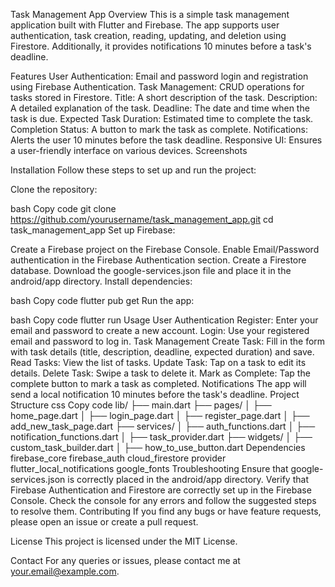 Task Management App
Overview
This is a simple task management application built with Flutter and Firebase. The app supports user authentication, task creation, reading, updating, and deletion using Firestore. Additionally, it provides notifications 10 minutes before a task's deadline.

Features
User Authentication: Email and password login and registration using Firebase Authentication.
Task Management: CRUD operations for tasks stored in Firestore.
Title: A short description of the task.
Description: A detailed explanation of the task.
Deadline: The date and time when the task is due.
Expected Task Duration: Estimated time to complete the task.
Completion Status: A button to mark the task as complete.
Notifications: Alerts the user 10 minutes before the task deadline.
Responsive UI: Ensures a user-friendly interface on various devices.
Screenshots



Installation
Follow these steps to set up and run the project:

Clone the repository:

bash
Copy code
git clone https://github.com/yourusername/task_management_app.git
cd task_management_app
Set up Firebase:

Create a Firebase project on the Firebase Console.
Enable Email/Password authentication in the Firebase Authentication section.
Create a Firestore database.
Download the google-services.json file and place it in the android/app directory.
Install dependencies:

bash
Copy code
flutter pub get
Run the app:

bash
Copy code
flutter run
Usage
User Authentication
Register: Enter your email and password to create a new account.
Login: Use your registered email and password to log in.
Task Management
Create Task: Fill in the form with task details (title, description, deadline, expected duration) and save.
Read Tasks: View the list of tasks.
Update Task: Tap on a task to edit its details.
Delete Task: Swipe a task to delete it.
Mark as Complete: Tap the complete button to mark a task as completed.
Notifications
The app will send a local notification 10 minutes before the task's deadline.
Project Structure
css
Copy code
lib/
├── main.dart
├── pages/
│   ├── home_page.dart
│   ├── login_page.dart
│   ├── register_page.dart
│   ├── add_new_task_page.dart
├── services/
│   ├── auth_functions.dart
│   ├── notification_functions.dart
│   ├── task_provider.dart
├── widgets/
│   ├── custom_task_builder.dart
│   ├── how_to_use_button.dart
Dependencies
firebase_core
firebase_auth
cloud_firestore
provider
flutter_local_notifications
google_fonts
Troubleshooting
Ensure that google-services.json is correctly placed in the android/app directory.
Verify that Firebase Authentication and Firestore are correctly set up in the Firebase Console.
Check the console for any errors and follow the suggested steps to resolve them.
Contributing
If you find any bugs or have feature requests, please open an issue or create a pull request.

License
This project is licensed under the MIT License.

Contact
For any queries or issues, please contact me at your.email@example.com.
